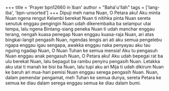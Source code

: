 +++
title = 'Prayer bpn12660 in Iban'
author = "Bahá'u'lláh"
tags = ['lang-iba', 'bpn-unsorted']
+++
Dipuji meh nama Nuan, O Petara aku! Aku minta Nuan ngena rengut Kelambi berekat Nuan ti nitihka pinta Nuan sereta	senutuk	enggau	pengingin	Nuan	udah dikerembaika	ba	selampur	utai	tempa,	lalu	ngena Bintang-siang	peneka	Nuan	ti	udah	manchar	enggau terang, nengah kuasa	penegap Nuan enggau kuasa-raja Nuan,	ari	atas	bingkai-langit	pengasih	Nuan,	ngendas lengis ari ati aku semua pengelebu ngapa enggau igau sengapa, awakka enggau naka penyayau aku tau nguing ngadap Nuan, O Nuan Tuhan ke semua mensia!
Aku tu pengasuh Nuan enggau anak pengasuh Nuan, O Petara aku! Aku udah bepegai rat ba ulu berekat Nuan, lalu bepagut ba rambu penyiru pengasih Nuan. Letakka aku utai ti manah ke bisi ba Nuan, lalu tupi aku ari Mija ti udah dikirum Nuan ke baruh ari mua-hari pemisi Nuan enggau serega pengasih Nuan.
Nuan, dalam pemendar pengamat, meh Tuhan ke semua dunya, sereta Petara ke semua ke diau dalam serega enggau semua ke diau dalam bumi.
